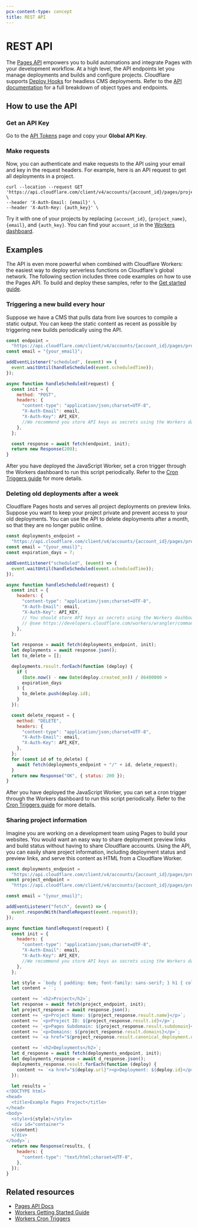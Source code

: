 ```yaml
---
pcx-content-type: concept
title: REST API
---
```


# REST API

The [Pages API](https://api.cloudflare.com/#pages-project-properties) empowers you to build automations and integrate Pages with your development workflow. At a high level, the API endpoints let you manage deployments and builds and configure projects. Cloudflare supports [Deploy Hooks](/pages/platform/deploy-hooks/) for headless CMS deployments. Refer to the [API documentation](https://api.cloudflare.com/) for a full breakdown of object types and endpoints.

## How to use the API

### Get an API Key

Go to the [API Tokens](https://dash.cloudflare.com/profile/api-tokens) page and copy your **Global API Key**.

### Make requests

Now, you can authenticate and make requests to the API using your email and key in the request headers. For example, here is an API request to get all deployments in a project.

    curl --location --request GET 'https://api.cloudflare.com/client/v4/accounts/{account_id}/pages/projects/{project_name}/deployments' \
    --header 'X-Auth-Email: {email}' \
    --header 'X-Auth-Key: {auth_key}' \

Try it with one of your projects by replacing `{account_id}`, `{project_name}`, `{email}`, and `{auth_key}`. You can find your `account_id` in the [Workers dashboard](https://dash.cloudflare.com/?to=/:account/workers).

## Examples

The API is even more powerful when combined with Cloudflare Workers: the easiest way to deploy serverless functions on Cloudflare's global network. The following section includes three code examples on how to use the Pages API. To build and deploy these samples, refer to the [Get started guide](/workers/get-started/guide/).

### Triggering a new build every hour

Suppose we have a CMS that pulls data from live sources to compile a static output. You can keep the static content as recent as possible by triggering new builds periodically using the API.

```js
const endpoint =
  "https://api.cloudflare.com/client/v4/accounts/{account_id}/pages/projects/{project_name}/deployments";
const email = "{your_email}";

addEventListener("scheduled", (event) => {
  event.waitUntil(handleScheduled(event.scheduledTime));
});

async function handleScheduled(request) {
  const init = {
    method: "POST",
    headers: {
      "content-type": "application/json;charset=UTF-8",
      "X-Auth-Email": email,
      "X-Auth-Key": API_KEY,
      //We recommend you store API keys as secrets using the Workers dashboard or using Wrangler as documented here https://developers.cloudflare.com/workers/wrangler/commands/#secret
    },
  };

  const response = await fetch(endpoint, init);
  return new Response(200);
}
```

After you have deployed the JavaScript Worker, set a cron trigger through the Workers dashboard to run this script periodically. Refer to the [Cron Triggers guide](/workers/platform/cron-triggers/) for more details.

### Deleting old deployments after a week

Cloudflare Pages hosts and serves all project deployments on preview links. Suppose you want to keep your project private and prevent access to your old deployments. You can use the API to delete deployments after a month, so that they are no longer public online.

```js
const deployments_endpoint =
  "https://api.cloudflare.com/client/v4/accounts/{account_id}/pages/projects/{project_name}/deployments";
const email = "{your_email}";
const expiration_days = 7;

addEventListener("scheduled", (event) => {
  event.waitUntil(handleScheduled(event.scheduledTime));
});

async function handleScheduled(request) {
  const init = {
    headers: {
      "content-type": "application/json;charset=UTF-8",
      "X-Auth-Email": email,
      "X-Auth-Key": API_KEY,
      // You should store API keys as secrets using the Workers dashboard or using Wrangler
      // @see https://developers.cloudflare.com/workers/wrangler/commands/#secret
    },
  };

  let response = await fetch(deployments_endpoint, init);
  let deployments = await response.json();
  let to_delete = [];

  deployments.result.forEach(function (deploy) {
    if (
      (Date.now() - new Date(deploy.created_on)) / 86400000 >
      expiration_days
    ) {
      to_delete.push(deploy.id);
    }
  });

  const delete_request = {
    method: "DELETE",
    headers: {
      "content-type": "application/json;charset=UTF-8",
      "X-Auth-Email": email,
      "X-Auth-Key": API_KEY,
    },
  };
  for (const id of to_delete) {
    await fetch(deployments_endpoint + "/" + id, delete_request);
  }
  return new Response("OK", { status: 200 });
}
```

After you have deployed the JavaScript Worker, you can set a cron trigger through the Workers dashboard to run this script periodically. Refer to the [Cron Triggers guide](/workers/platform/cron-triggers/) for more details.

### Sharing project information

Imagine you are working on a development team using Pages to build your websites. You would want an easy way to share deployment preview links and build status without having to share Cloudflare accounts. Using the API, you can easily share project information, including deployment status and preview links, and serve this content as HTML from a Cloudflare Worker.

```js
const deployments_endpoint =
  "https://api.cloudflare.com/client/v4/accounts/{account_id}/pages/projects/{project_name}/deployments";
const project_endpoint =
  "https://api.cloudflare.com/client/v4/accounts/{account_id}/pages/projects/{project_name}";

const email = "{your_email}";

addEventListener("fetch", (event) => {
  event.respondWith(handleRequest(event.request));
});

async function handleRequest(request) {
  const init = {
    headers: {
      "content-type": "application/json;charset=UTF-8",
      "X-Auth-Email": email,
      "X-Auth-Key": API_KEY,
      //We recommend you store API keys as secrets using the Workers dashboard or using Wrangler as documented here https://developers.cloudflare.com/workers/wrangler/commands/#secret
    },
  };

  let style = `body { padding: 6em; font-family: sans-serif; } h1 { color: #f6821f }`;
  let content = ``;

  content += `<h2>Project</h2>`;
  let response = await fetch(project_endpoint, init);
  let project_response = await response.json();
  content += `<p>Project Name: ${project_response.result.name}</p>`;
  content += `<p>Project ID: ${project_response.result.id}</p>`;
  content += `<p>Pages Subdomain: ${project_response.result.subdomain}</p>`;
  content += `<p>Domains: ${project_response.result.domains}</p>`;
  content += `<a href="${project_response.result.canonical_deployment.url}"><p>Latest preview: ${project_response.result.canonical_deployment.url}</p></a>`;

  content += `<h2>Deployments</h2>`;
  let d_response = await fetch(deployments_endpoint, init);
  let deployments_response = await d_response.json();
  deployments_response.result.forEach(function (deploy) {
    content += `<a href="${deploy.url}"><p>Deployment: ${deploy.id}</p></a>`;
  });

  let results = `
<!DOCTYPE html>
<head>
  <title>Example Pages Project</title>
</head>
<body>
  <style>${style}</style>
  <div id="container">
  ${content}
  </div>
</body>`;
  return new Response(results, {
    headers: {
      "content-type": "text/html;charset=UTF-8",
    },
  });
}
```

## Related resources

- [Pages API Docs](https://api.cloudflare.com/#pages-project-properties)
- [Workers Getting Started Guide](/workers/get-started/guide/)
- [Workers Cron Triggers](/workers/platform/cron-triggers/)
